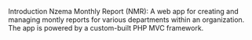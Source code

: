  Introduction 
Nzema Monthly Report (NMR):
A web app for creating and managing montly reports for various departments within an organization. 
The app is powered by a custom-built PHP MVC framework.